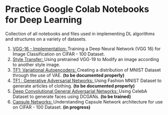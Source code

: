 # Practice Google Colab Notebooks for Deep Learning
Collection of all notebooks and files used in implementing DL algorithms and structures on a variety of datasets.

1. [VGG-16 - Implementation: ](https://github.com/prateekgrover-in/DeepLearning/blob/master/VGG16_CIFAR_100.ipynb) Training a Deep Neural Network (VGG 16) for Image Classification on CIFAR - 100 Dataset.
2. [Style Transfer: ](https://github.com/prateekgrover-in/DeepLearning/blob/master/Style_Transfer.ipynb) Using pretrained VGG-19 to Modify an image according to another style image.
3. [TF1: Variational Autoencoders: ](https://github.com/prateekgrover-in/DeepLearning/blob/master/Variational_Autoencoder.ipynb) Creating a distribution of MNIST Dataset through the use of VAE. **(to be documented properly)**
4. [TF1 : Generative Adversarial Networks: ](https://github.com/prateekgrover-in/DeepLearning/blob/master/Generative_Adversarial_Network.ipynb) Using Fashion MNIST Dataset to generate articles of clothing.  **(to be documented properly)**
5. [Deep Convolutional General Adversarial Networks: ](https://github.com/prateekgrover-in/Deep_Learning_Notebooks/blob/master/GANCelebA.ipynb) Using CelebA Dataset to generate faces using DCGANs. **(to be trained)**
6. [Capsule Networks: ](https://github.com/prateekgrover-in/Deep_Learning_Notebooks/blob/master/CapsuleNet.ipynb) Understanding Capsule Network architecture for use on CIFAR - 100 Dataset. **(in progress)**
